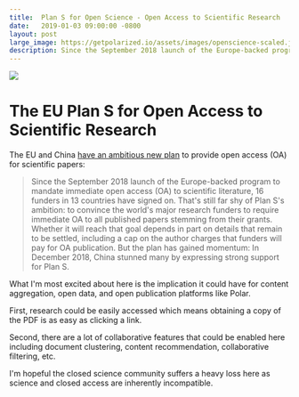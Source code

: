 ```yaml
---
title:  Plan S for Open Science - Open Access to Scientific Research  
date:   2019-01-03 09:00:00 -0800
layout: post
large_image: https://getpolarized.io/assets/images/openscience-scaled.jpg
description: Since the September 2018 launch of the Europe-backed program to mandate immediate open access (OA) to scientific literature, 16 funders in 13 countries have signed on. That's still far shy of Plan S's ambition. 
---
```


<img class="img-fluid" src="https://getpolarized.io/assets/images/openscience-scaled.jpg">

# The EU Plan S for Open Access to Scientific Research 

The EU and China <a
href="https://www.sciencemag.org/news/2019/01/will-world-embrace-plan-s-radical-proposal-mandate-open-access-science-papers">have
an ambitious new plan</a> to provide open access (OA) for scientific papers:

> Since the September 2018 launch of the Europe-backed program to mandate
immediate open access (OA) to scientific literature, 16 funders in 13 countries
have signed on. That's still far shy of Plan S's ambition: to convince the
world's major research funders to require immediate OA to all published papers
stemming from their grants. Whether it will reach that goal depends in part on
details that remain to be settled, including a cap on the author charges that
funders will pay for OA publication. But the plan has gained momentum: In
December 2018, China stunned many by expressing strong support for Plan S.
             
What I'm most excited about here is the implication it could have for content
aggregation, open data, and open publication platforms like Polar.

First, research could be easily accessed which means obtaining a copy of the PDF
is as easy as clicking a link.

Second, there are a lot of collaborative features that could be enabled here 
including document clustering, content recommendation, collaborative filtering, 
etc.

I'm hopeful the closed science community suffers a heavy loss here as science and
closed access are inherently incompatible.
